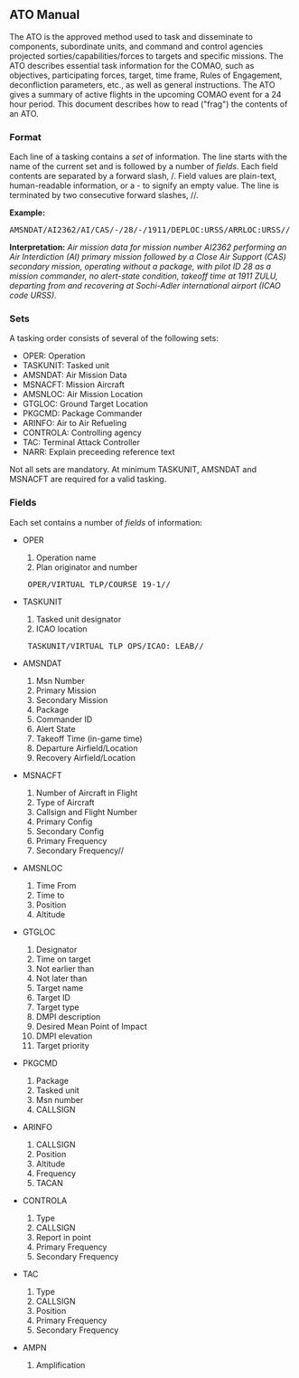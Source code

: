 <div id="column">

<div id="content">

<div id="pageContent">

## ATO Manual

The ATO is the approved method used to task and disseminate to components, subordinate units, and command and control agencies projected sorties/capabilities/forces to targets and specific missions.  The ATO describes essential task information for the COMAO, such as objectives, participating forces, target, time frame, Rules of Engagement, deconfliction parameters, etc., as well as general instructions. The ATO gives a summary of active flights in the upcoming COMAO event for a 24 hour period. This document describes how to read ("frag") the contents of an ATO.

### Format

Each line of a tasking contains a _set_ of information. The line starts with the name of the current set and is followed by a number of _fields_. Each field contents are separated by a forward slash, /. Field values are plain-text, human-readable information, or a - to signify an empty value. The line is terminated by two consecutive forward slashes, //.

**Example:**

<pre>AMSNDAT/AI2362/AI/CAS/-/28/-/1911/DEPLOC:URSS/ARRLOC:URSS//</pre>

**Interpretation:** _Air mission data for mission number AI2362 performing an Air Interdiction (AI) primary mission followed by a Close Air Support (CAS) secondary mission, operating without a package, with pilot ID 28 as a mission commander, no alert-state condition, takeoff time at 1911 ZULU, departing from and recovering at Sochi-Adler international airport (ICAO code URSS)._

### Sets

A tasking order consists of several of the following sets:

*   OPER: Operation
*   TASKUNIT: Tasked unit
*   AMSNDAT: Air Mission Data
*   MSNACFT: Mission Aircraft
*   AMSNLOC: Air Mission Location
*   GTGLOC: Ground Target Location
*   PKGCMD: Package Commander
*   ARINFO: Air to Air Refueling
*   CONTROLA: Controlling agency
*   TAC: Terminal Attack Controller
*   NARR: Explain preceeding  reference text

Not all sets are mandatory. At minimum TASKUNIT, AMSNDAT and MSNACFT are required for a valid tasking.

### Fields

Each set contains a number of _fields_ of information:
*   OPER
    1. Operation name
    2. Plan originator and number
    
    <pre> OPER/VIRTUAL TLP/COURSE 19-1//</pre>

*   TASKUNIT
    1.  Tasked unit designator
    2.  ICAO location
    
    <pre> TASKUNIT/VIRTUAL TLP OPS/ICAO: LEAB//</pre>

*   AMSNDAT
    1.  Msn Number
    2.  Primary Mission
    3.  Secondary Mission
    4.  Package
    5.  Commander ID
    6.  Alert State
    7.  Takeoff Time (in-game time)
    8.  Departure Airfield/Location
    9.  Recovery Airfield/Location
*   MSNACFT
    1.  Number of Aircraft in Flight
    2.  Type of Aircraft
    3.  Callsign and Flight Number
    4.  Primary Config
    5.  Secondary Config
    6.  Primary Frequency
    7.  Secondary Frequency//
*   AMSNLOC
    1.  Time From
    2.  Time to
    3.  Position
    4.  Altitude
*   GTGLOC
    1.  Designator
    2.  Time on target
    3.  Not earlier than
    4.  Not later than
    5.  Target name
    6.  Target ID
    7.  Target type
    8.  DMPI description
    9.  Desired Mean Point of Impact
    10.  DMPI elevation
    11.  Target priority
*   PKGCMD
    1.  Package
    2.  Tasked unit
    3.  Msn number
    4.  CALLSIGN
*   ARINFO
    1.  CALLSIGN
    2.  Position
    3.  Altitude
    4.  Frequency
    5.  TACAN
*   CONTROLA
    1.  Type
    2.  CALLSIGN
    3.  Report in point
    4.  Primary Frequency
    5.  Secondary Frequency
*   TAC
    1.  Type
    2.  CALLSIGN
    3.  Position
    4.  Primary Frequency
    5.  Secondary Frequency
*   AMPN
    1.  Amplification

</div>

</div>

</div>
